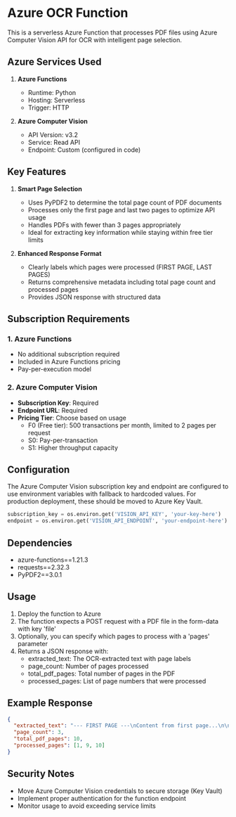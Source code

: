 # Azure OCR Function

This is a serverless Azure Function that processes PDF files using Azure Computer Vision API for OCR with intelligent page selection.

## Azure Services Used

1. **Azure Functions**
   - Runtime: Python
   - Hosting: Serverless
   - Trigger: HTTP

2. **Azure Computer Vision**
   - API Version: v3.2
   - Service: Read API
   - Endpoint: Custom (configured in code)

## Key Features

1. **Smart Page Selection**
   - Uses PyPDF2 to determine the total page count of PDF documents
   - Processes only the first page and last two pages to optimize API usage
   - Handles PDFs with fewer than 3 pages appropriately
   - Ideal for extracting key information while staying within free tier limits

2. **Enhanced Response Format**
   - Clearly labels which pages were processed (FIRST PAGE, LAST PAGES)
   - Returns comprehensive metadata including total page count and processed pages
   - Provides JSON response with structured data

## Subscription Requirements

### 1. Azure Functions
- No additional subscription required
- Included in Azure Functions pricing
- Pay-per-execution model

### 2. Azure Computer Vision
- **Subscription Key**: Required
- **Endpoint URL**: Required
- **Pricing Tier**: Choose based on usage
  - F0 (Free tier): 500 transactions per month, limited to 2 pages per request
  - S0: Pay-per-transaction
  - S1: Higher throughput capacity

## Configuration

The Azure Computer Vision subscription key and endpoint are configured to use environment variables with fallback to hardcoded values. For production deployment, these should be moved to Azure Key Vault.

```python
subscription_key = os.environ.get('VISION_API_KEY', 'your-key-here')
endpoint = os.environ.get('VISION_API_ENDPOINT', 'your-endpoint-here')
```

## Dependencies

- azure-functions==1.21.3
- requests==2.32.3
- PyPDF2==3.0.1

## Usage

1. Deploy the function to Azure
2. The function expects a POST request with a PDF file in the form-data with key 'file'
3. Optionally, you can specify which pages to process with a 'pages' parameter
4. Returns a JSON response with:
   - extracted_text: The OCR-extracted text with page labels
   - page_count: Number of pages processed
   - total_pdf_pages: Total number of pages in the PDF
   - processed_pages: List of page numbers that were processed

## Example Response

```json
{
  "extracted_text": "--- FIRST PAGE ---\nContent from first page...\n\n--- LAST PAGES - Page 9 of 10 ---\nContent from page 9...\n\n--- LAST PAGES - Page 10 of 10 ---\nContent from page 10...",
  "page_count": 3,
  "total_pdf_pages": 10,
  "processed_pages": [1, 9, 10]
}
```

## Security Notes

- Move Azure Computer Vision credentials to secure storage (Key Vault)
- Implement proper authentication for the function endpoint
- Monitor usage to avoid exceeding service limits
